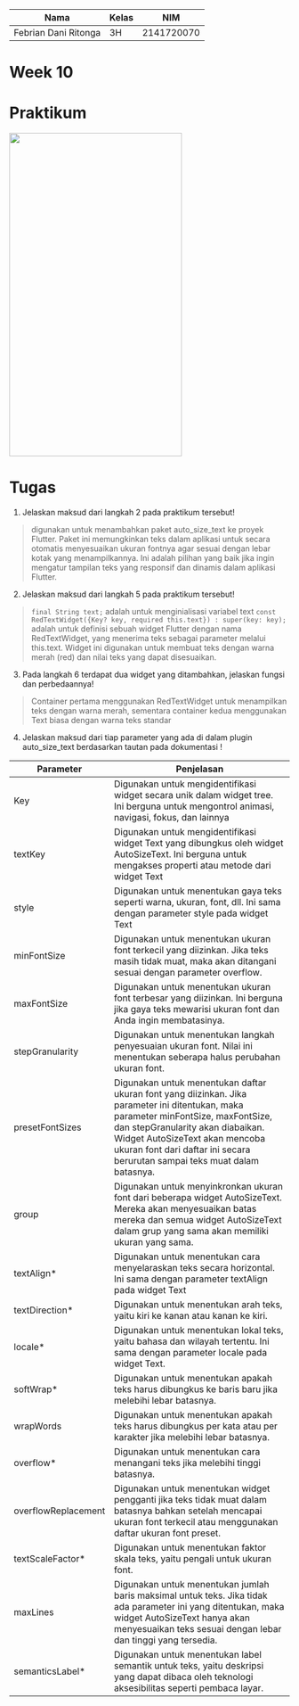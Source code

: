 | Nama | Kelas | NIM |
| ---- | ---- | ---- |
| Febrian Dani Ritonga | 3H | 2141720070|

# Week 10
# Praktikum
<img src="https://github.com/daniertg/2141720070-mobile-2023/assets/87335182/f69f698f-66aa-4c3e-b5bf-e8d5ee3844b7" width="310" height="580"><br>
# Tugas
1. Jelaskan maksud dari langkah 2 pada praktikum tersebut!
>digunakan untuk menambahkan paket auto_size_text ke proyek Flutter. Paket ini memungkinkan teks dalam aplikasi untuk secara otomatis menyesuaikan ukuran fontnya agar sesuai dengan lebar kotak yang menampilkannya. Ini adalah pilihan yang baik jika ingin mengatur tampilan teks yang responsif dan dinamis dalam aplikasi Flutter. 

2. Jelaskan maksud dari langkah 5 pada praktikum tersebut!
> `final String text;` adalah untuk menginialisasi variabel text `const RedTextWidget({Key? key, required this.text}) : super(key: key);` adalah untuk definisi sebuah widget Flutter dengan nama RedTextWidget, yang menerima teks sebagai parameter melalui this.text. Widget ini digunakan untuk membuat teks dengan warna merah (red) dan nilai teks yang dapat disesuaikan. 
3. Pada langkah 6 terdapat dua widget yang ditambahkan, jelaskan fungsi dan perbedaannya!
> Container pertama menggunakan RedTextWidget untuk menampilkan teks dengan warna merah, sementara container kedua menggunakan Text biasa dengan warna teks standar
4. Jelaskan maksud dari tiap parameter yang ada di dalam plugin auto_size_text berdasarkan tautan pada dokumentasi !

|Parameter          |Penjelasan                
|-------------------|-------------------------------
|Key                |Digunakan untuk mengidentifikasi widget secara unik dalam widget tree. Ini berguna untuk mengontrol animasi, navigasi, fokus, dan lainnya
|textKey            |Digunakan untuk mengidentifikasi widget Text yang dibungkus oleh widget AutoSizeText. Ini berguna untuk mengakses properti atau metode dari widget Text
|style              |Digunakan untuk menentukan gaya teks seperti warna, ukuran, font, dll. Ini sama dengan parameter style pada widget Text
|minFontSize        |Digunakan untuk menentukan ukuran font terkecil yang diizinkan. Jika teks masih tidak muat, maka akan ditangani sesuai dengan parameter overflow.
|maxFontSize        |Digunakan untuk menentukan ukuran font terbesar yang diizinkan. Ini berguna jika gaya teks mewarisi ukuran font dan Anda ingin membatasinya.
|stepGranularity    |Digunakan untuk menentukan langkah penyesuaian ukuran font. Nilai ini menentukan seberapa halus perubahan ukuran font.
|presetFontSizes    |Digunakan untuk menentukan daftar ukuran font yang diizinkan. Jika parameter ini ditentukan, maka parameter minFontSize, maxFontSize, dan stepGranularity akan diabaikan. Widget AutoSizeText akan mencoba ukuran font dari daftar ini secara berurutan sampai teks muat dalam batasnya.
|group              |Digunakan untuk menyinkronkan ukuran font dari beberapa widget AutoSizeText. Mereka akan menyesuaikan batas mereka dan semua widget AutoSizeText dalam grup yang sama akan memiliki ukuran yang sama.
|textAlign*         |Digunakan untuk menentukan cara menyelaraskan teks secara horizontal. Ini sama dengan parameter textAlign pada widget Text
|textDirection*     |Digunakan untuk menentukan arah teks, yaitu kiri ke kanan atau kanan ke kiri.
|locale*            |Digunakan untuk menentukan lokal teks, yaitu bahasa dan wilayah tertentu. Ini sama dengan parameter locale pada widget Text.
|softWrap*          |Digunakan untuk menentukan apakah teks harus dibungkus ke baris baru jika melebihi lebar batasnya. 
|wrapWords          |Digunakan untuk menentukan apakah teks harus dibungkus per kata atau per karakter jika melebihi lebar batasnya.
|overflow*          |Digunakan untuk menentukan cara menangani teks jika melebihi tinggi batasnya.
|overflowReplacement|Digunakan untuk menentukan widget pengganti jika teks tidak muat dalam batasnya bahkan setelah mencapai ukuran font terkecil atau menggunakan daftar ukuran font preset.
|textScaleFactor*   |Digunakan untuk menentukan faktor skala teks, yaitu pengali untuk ukuran font.
|maxLines           |Digunakan untuk menentukan jumlah baris maksimal untuk teks. Jika tidak ada parameter ini yang ditentukan, maka widget AutoSizeText hanya akan menyesuaikan teks sesuai dengan lebar dan tinggi yang tersedia.
|semanticsLabel*    |Digunakan untuk menentukan label semantik untuk teks, yaitu deskripsi yang dapat dibaca oleh teknologi aksesibilitas seperti pembaca layar.
